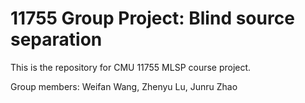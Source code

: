 # 11755 Group Project: Blind source separation
This is the repository for CMU 11755 MLSP course project.

Group members: Weifan Wang, Zhenyu Lu, Junru Zhao